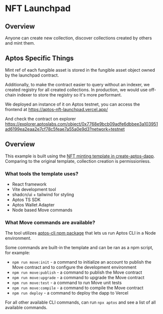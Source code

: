 # NFT Launchpad

## Overview

Anyone can create new collection, discover collections created by others and mint them.

## Aptos Specific Things

Mint ref of each fungible asset is stored in the fungible asset object owned by the launchpad contract.

Additionally, to make the contract easier to query without an indexer, we created registry for all created collections.
In production, we would use off-chain indexer to store the registry so it's more performant.

We deployed an instance of it on Aptos testnet, you can access the frontend at https://aptos-nft-launchpad.vercel.app/

And check the contract on explorer https://explorer.aptoslabs.com/object/0x7768e9bcb09adfe6dbbee3a103951ad6199ea2eaa2e7cf78c5feae7a55a0e9d3?network=testnet

## Overview

This example is built using the [NFT minting template in create-aptos-dapp](https://aptos.dev/en/build/create-aptos-dapp/templates/nft-minting-dapp). Comparing to the original template, collection creation is permissionless.

### What tools the template uses?

- React framework
- Vite development tool
- shadcn/ui + tailwind for styling
- Aptos TS SDK
- Aptos Wallet Adapter
- Node based Move commands

### What Move commands are available?

The tool utilizes [aptos-cli npm package](https://github.com/aptos-labs/aptos-cli) that lets us run Aptos CLI in a Node environment.

Some commands are built-in the template and can be ran as a npm script, for example:

- `npm run move:init` - a command to initialize an account to publish the Move contract and to configure the development environment
- `npm run move:publish` - a command to publish the Move contract
- `npm run move:upgrade` - a command to upgrade the Move contract
- `npm run move:test` - a command to run Move unit tests
- `npm run move:compile` - a command to compile the Move contract
- `npm run deploy` - a command to deploy the dapp to Vercel

For all other available CLI commands, can run `npx aptos` and see a list of all available commands.
